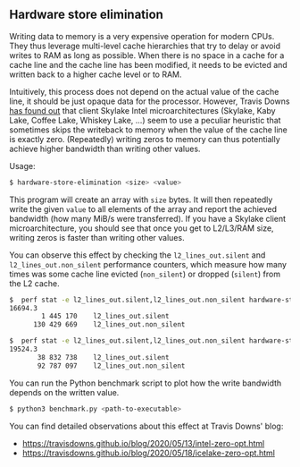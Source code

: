 ## Hardware store elimination
Writing data to memory is a very expensive operation for modern CPUs. They thus leverage multi-level cache hierarchies
that try to delay or avoid writes to RAM as long as possible. When there is no space in a cache for a cache line and the
cache line has been modified, it needs to be evicted and written back to a higher cache level or to RAM.

Intuitively, this process does not depend on the actual value of the cache line, it should be just opaque data for the processor.
However, Travis Downs [has found out](https://travisdowns.github.io/blog/2020/05/13/intel-zero-opt.html) that client Skylake Intel
microarchitectures (Skylake, Kaby Lake, Coffee Lake, Whiskey Lake, ...) seem to use a peculiar heuristic that sometimes skips
the writeback to memory when the value of the cache line is exactly zero. (Repeatedly) writing zeros to memory can thus
potentially achieve higher bandwidth than writing other values.

Usage:
```bash
$ hardware-store-elimination <size> <value>
```

This program will create an array with `size` bytes. It will then repeatedly write the given `value` to all elements of
the array and report the achieved bandwidth (how many MiB/s were transferred). If you have a Skylake client microarchitecture,
you should see that once you get to L2/L3/RAM size, writing zeros is faster than writing other values. 

You can observe this effect by checking the `l2_lines_out.silent` and `l2_lines_out.non_silent` performance counters, which
measure how many times was some cache line evicted (`non_silent`) or dropped (`silent`) from the L2 cache.

```bash
$  perf stat -e l2_lines_out.silent,l2_lines_out.non_silent hardware-store-elimination 8388608 1
16694.3
        1 445 170    l2_lines_out.silent
      130 429 669    l2_lines_out.non_silent

$  perf stat -e l2_lines_out.silent,l2_lines_out.non_silent hardware-store-elimination 8388608 0
19524.3
       38 832 738    l2_lines_out.silent
       92 787 097    l2_lines_out.non_silent
```

You can run the Python benchmark script to plot how the write bandwidth depends on the written value.
```bash
$ python3 benchmark.py <path-to-executable>
```

You can find detailed observations about this effect at Travis Downs' blog:
- https://travisdowns.github.io/blog/2020/05/13/intel-zero-opt.html
- https://travisdowns.github.io/blog/2020/05/18/icelake-zero-opt.html
